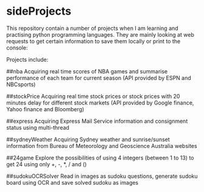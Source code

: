 # sideProjects

This repository contain a number of projects when I am learning and practising python programming languages.
They are mainly looking at web requests to get certain information to save them locally or print to the console:

Projects include:

##nba
Acquiring real time scores of NBA games and summarise performance of each team for current season
(API provided by ESPN and NBCsports)

##stockPrice
Acquiring real time stock prices or stock prices with 20 minutes delay for different stock markets
(API provided by Google finance, Yahoo finance and Bloomberg)

##express
Acquiring Express Mail Service information and consignment status using multi-thread

##sydneyWeather
Acquiring Sydney weather and sunrise/sunset information from Bureau of Meteorology and Geoscience Australia websites

##24game
Explore the possibilities of using 4 integers (between 1 to 13) to get 24 using only +, -, *, / and ()

##sudokuOCRSolver
Read in images as sudoku questions, generate sudoku board using OCR and save solved sudoku as images
